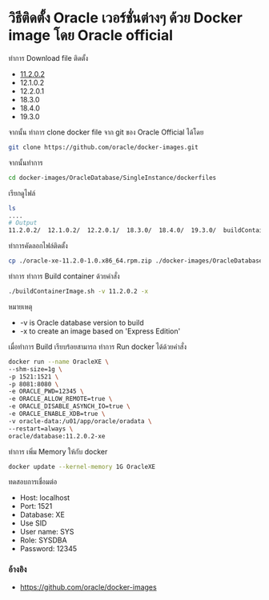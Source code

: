 # วิธีติดตั้ง Oracle เวอร์ชั่นต่างๆ ด้วย Docker image โดย Oracle official

ทำการ Download file ติดตั้ง
- [11.2.0.2](https://mega.nz/file/fkYCxLCb#uUfozWIKKf75FXJmv0hIFh8S7Oc0QgugV44PFsVBioc)
- 12.1.0.2
- 12.2.0.1
- 18.3.0
- 18.4.0
- 19.3.0

จากนั้น ทำการ clone docker file จาก git ของ Oracle Official ได้โดย
```bash
git clone https://github.com/oracle/docker-images.git
```

จากนั้นทำการ
```bash
cd docker-images/OracleDatabase/SingleInstance/dockerfiles
```

เรียกดูไฟล์
```bash
ls
....
# Output
11.2.0.2/  12.1.0.2/  12.2.0.1/  18.3.0/  18.4.0/  19.3.0/  buildContainerImage.sh*
```

ทำการคัดลอกไฟล์ติดตั้ง
```bash
cp ./oracle-xe-11.2.0-1.0.x86_64.rpm.zip ./docker-images/OracleDatabase/SingleInstance/dockerfiles/11.2.0.2/oracle-xe-11.2.0-1.0.x86_64.rpm.zip
```

ทำการ ทำการ Build container ด้วยคำสั่ง
```bash
./buildContainerImage.sh -v 11.2.0.2 -x
```
หมายเหตุ
- -v is Oracle database version to build
- -x to create an image based on 'Express Edition'

เมื่อทำการ Build เรียบร้อยสามารถ ทำการ Run docker ได้ด้วยคำสั่ง
```bash
docker run --name OracleXE \
--shm-size=1g \
-p 1521:1521 \
-p 8081:8080 \
-e ORACLE_PWD=12345 \
-e ORACLE_ALLOW_REMOTE=true \
-e ORACLE_DISABLE_ASYNCH_IO=true \
-e ORACLE_ENABLE_XDB=true \
-v oracle-data:/u01/app/oracle/oradata \
--restart=always \
oracle/database:11.2.0.2-xe
```

ทำการ เพิ่ม Memory ให้กับ docker
```bash
docker update --kernel-memory 1G OracleXE
```


ทดสอบการเชื่อมต่อ
- Host: localhost
- Port: 1521
- Database: XE
- Use SID
- User name: SYS
- Role: SYSDBA
- Password: 12345


### อ้างอิง
- https://github.com/oracle/docker-images
